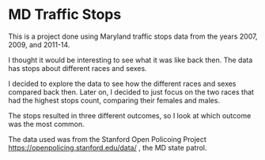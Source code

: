 # MD Traffic Stops 

This is a project done using Maryland traffic stops data from the years 2007, 2009, and 2011-14.

I thought it would be interesting to see what it was like back then. The data has stops about different races and sexes. 

I decided to explore the data to see how the different races and sexes compared back then. 
Later on, I decided to just focus on the two races that had the highest stops count, comparing their females and males.

The stops resulted in three different outcomes, so I look at which outcome was the most common. 

The data used was from the Stanford Open Policoing Project https://openpolicing.stanford.edu/data/ , the MD state patrol. 



